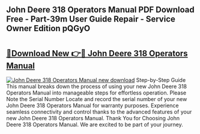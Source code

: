 ## John Deere 318 Operators Manual PDF Download Free - Part-39m User Guide Repair - Service Owner Edition pQGyO

# <h2><a href="http://bc14597.oget.top/?id=John+Deere+318+Operators+Manual">🔗Download New 👉🔴 John Deere 318 Operators Manual</a></h2>

[![John Deere 318 Operators Manual new download](https://i.imgur.com/5g1atiW.png)](http://bc14597.oget.top/?id=John+Deere+318+Operators+Manual)
Step-by-Step Guide This manual breaks down the process of using your new John Deere 318 Operators Manual into manageable steps for effortless operation. Please Note the Serial Number Locate and record the serial number of your new John Deere 318 Operators Manual for warranty purposes. Experience seamless connectivity and control thanks to the advanced features of your new John Deere 318 Operators Manual. Thank You for Choosing John Deere 318 Operators Manual. We are excited to be part of your journey.
